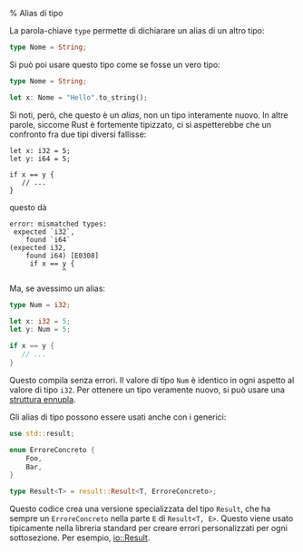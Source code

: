 % Alias di tipo

La parola-chiave `type` permette di dichiarare un alias di un altro tipo:

```rust
type Nome = String;
```

Si può poi usare questo tipo come se fosse un vero tipo:

```rust
type Nome = String;

let x: Nome = "Hello".to_string();
```

Si noti, però, che questo è un _alias_, non un tipo interamente nuovo. In altre
parole, siccome Rust è fortemente tipizzato, ci si aspetterebbe che
un confronto fra due tipi diversi fallisse:

```rust,ignore
let x: i32 = 5;
let y: i64 = 5;

if x == y {
   // ...
}
```

questo dà

```text
error: mismatched types:
 expected `i32`,
    found `i64`
(expected i32,
    found i64) [E0308]
     if x == y {
             ^
```

Ma, se avessimo un alias:

```rust
type Num = i32;

let x: i32 = 5;
let y: Num = 5;

if x == y {
   // ...
}
```

Questo compila senza errori. Il valore di tipo `Num` è identico in ogni aspetto
al valore di tipo `i32`. Per ottenere un tipo veramente nuovo, si può usare
una [struttura ennupla].

[struttura ennupla]: structs.html#tuple-structs

Gli alias di tipo possono essere usati anche con i generici:

```rust
use std::result;

enum ErroreConcreto {
    Foo,
    Bar,
}

type Result<T> = result::Result<T, ErroreConcreto>;
```

Questo codice crea una versione specializzata del tipo `Result`, che ha sempre
un `ErroreConcreto` nella parte `E` di `Result<T, E>`. Questo viene usato
tipicamente nella libreria standard per creare errori personalizzati per ogni
sottosezione. Per esempio, [io::Result][ioresult].

[ioresult]: ../std/io/type.Result.html
